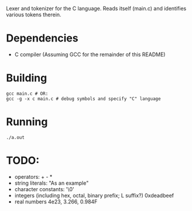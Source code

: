Lexer and tokenizer for the C language.
Reads itself (main.c) and identifies various tokens therein.

# Dependencies
- C compiler (Assuming GCC for the remainder of this README)

# Building
```
gcc main.c # OR:
gcc -g -x c main.c # debug symbols and specify "C" language
```

# Running
```
./a.out
```

# TODO:
- operators: + - *
- string literals: "As an example"
- character constants: '\0'
- integers (including hex, octal, binary prefix; L suffix?) 0xdeadbeef
- real numbers 4e23, 3.266, 0.984F